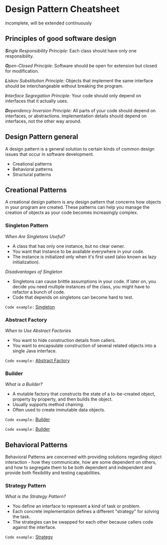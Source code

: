 # Design Pattern Cheatsheet

incomplete, will be extended continuously

## Principles of good software design

***S**ingle Responsibility Principle:* Each class should have only one responsibility.

***O**pen-Closed Principle:* Software should be open for extension but closed for modification.

***L**iskov Substitution Principle:* Objects that implement the same interface should be interchangeable without breaking the program.

***I**nterface Segregation Principle:* Your code should only depend on interfaces that it actually uses.

***D**ependency Inversion Principle:* All parts of your code should depend on interfaces, or abstractions. Implementation details should depend on interfaces, not the other way around.


## Design Pattern general

A design pattern is a general solution to certain kinds of common design issues that occur in software development.
- Creational patterns
- Behavioral patterns
- Structural patterns

## Creational Patterns

A creational design pattern is any design pattern that concerns how objects in your program are created. These patterns can help you manage the creation of objects as your code becomes increasingly complex.

### Singleton Pattern

*When Are Singletons Useful?*

- A class that has only one instance, but no clear owner.
- You want that instance to be available everywhere in your code.
- The instance is initialized only when it's first used (also known as lazy initialization).


*Disadvantages of Singleton*

- Singletons can cause brittle assumptions in your code. If later on, you decide you need multiple instances of the class, you might have to refactor a bunch of code.
- Code that depends on singletons can become hard to test.

```Code example:``` [Singleton](/src/CreationalPatterns/Singleton/SingletonExample)



### Abstract Factory

*When to Use Abstract Factories*

- You want to hide construction details from callers.
- You want to encapsulate construction of several related objects into a single Java interface.

```Code example:``` [Abstract Factory](/src/CreationalPatterns/AbstractFactory/SchuhfabrikExample)

### Builder

*What is a Builder?*
-	A mutable factory that constructs the state of a to-be-created object, property by property, and then builds the object.
- Usually supports method chaining.
- Often used to create immutable data objects.

```Code example:``` [Builder](/src/CreationalPatterns/Builder/AccountExample/)

```Code example:``` [Builder](/src/CreationalPatterns/Builder/UdacisearchClientExample/)

## Behavioral Patterns

Behavioral Patterns are concerned with providing solutions regarding object interaction - how they communicate, how are some dependent on others, and how to segregate them to be both dependent and independent and provide both flexibility and testing capabilities.


### Strategy Pattern

*What is the Strategy Pattern?*

- You define an interface to represent a kind of task or problem.
- Each concrete implementation defines a different "strategy" for solving the task.
- The strategies can be swapped for each other because callers code against the interface.

```Code example:``` [Strategy](/src/BehavioralPatterns/StrategyPattern/)

